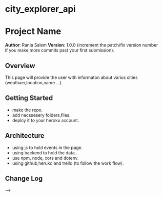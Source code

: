 # city_explorer_api
# Project Name

**Author**: Rania Salem
**Version**: 1.0.0 (increment the patch/fix version number if you make more commits past your first submission).

## Overview
This page will provide the user with informaton about varius cities (weathaer,location,name ...).

## Getting Started
- make the repo.
- add necssesery folders,files.
- deploy it to your heroku account.


## Architecture
- using js to hold events in the page.
- using backend to hold the data .
- use npm, node, cors and dotenv.
- using github,heruko and trello (to follow the work flow).

## Change Log
<!-- Use this area to document the iterative changes made to your application as each feature is successfully implemented. Use time stamps. Here's an examples:

01-01-2001 4:59pm - Application now has a fully-functional express server, with a GET route for the location resource.

## Credits and Collaborations
<!-- Give credit (and a link) to other people or resources that helped you build this application. -->
-->